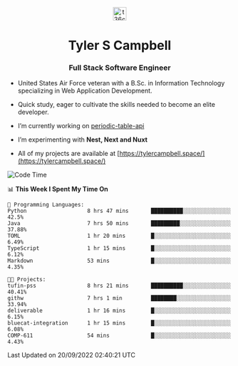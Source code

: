<p align="center">
<a href="https://www.linkedin.com/in/t36campbell" target="blank"><img align="center" src="https://ik.imagekit.io/t36campbell/Portfolio/linkedin.png.original_m8bbGgPh6.png" alt="t36campbell" height="30" width="30" /></a>
</p>
<h1 align="center">Tyler S Campbell</h1>
<h3 align="center">Full Stack Software Engineer</h3>

* United States Air Force veteran with a B.Sc. in Information Technology specializing in Web Application Development. 

* Quick study, eager to cultivate the skills needed to become an elite developer.

* I’m currently working on [periodic-table-api](https://github.com/t36campbell/periodic-table-api)

* I’m experimenting with **Nest, Next and Nuxt**

* All of my projects are available at [https://tylercampbell.space/](https://tylercampbell.space/)

<!--START_SECTION:waka-->
![Code Time](http://img.shields.io/badge/Code%20Time-1%2C809%20hrs%2026%20mins-blue)

📊 **This Week I Spent My Time On** 

```text
💬 Programming Languages: 
Python                   8 hrs 47 mins       ██████████░░░░░░░░░░░░░░░   42.5% 
Java                     7 hrs 50 mins       █████████░░░░░░░░░░░░░░░░   37.88% 
TOML                     1 hr 20 mins        █░░░░░░░░░░░░░░░░░░░░░░░░   6.49% 
TypeScript               1 hr 15 mins        █░░░░░░░░░░░░░░░░░░░░░░░░   6.12% 
Markdown                 53 mins             █░░░░░░░░░░░░░░░░░░░░░░░░   4.35%

🐱‍💻 Projects: 
tufin-pss                8 hrs 21 mins       ██████████░░░░░░░░░░░░░░░   40.41% 
githw                    7 hrs 1 min         ████████░░░░░░░░░░░░░░░░░   33.94% 
deliverable              1 hr 16 mins        █░░░░░░░░░░░░░░░░░░░░░░░░   6.15% 
bluecat-integration      1 hr 15 mins        █░░░░░░░░░░░░░░░░░░░░░░░░   6.08% 
COMP-611                 54 mins             █░░░░░░░░░░░░░░░░░░░░░░░░   4.43%

```


 Last Updated on 20/09/2022 02:40:21 UTC
<!--END_SECTION:waka-->
